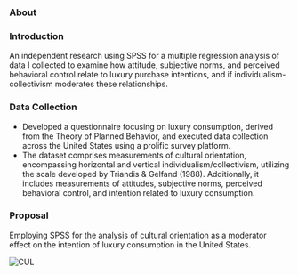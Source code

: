 ### About

### Introduction
An independent research using SPSS for a multiple regression analysis of data I collected to examine how attitude, subjective norms, and perceived behavioral control relate to luxury purchase intentions, and if individualism-collectivism moderates these relationships.

### Data Collection
- Developed a questionnaire focusing on luxury consumption, derived from the Theory of Planned Behavior, and executed data collection across the United States using a prolific survey platform.
- The dataset comprises measurements of cultural orientation, encompassing horizontal and vertical individualism/collectivism, utilizing the scale developed by Triandis & Gelfand (1988). Additionally, it includes measurements of attitudes, subjective norms, perceived behavioral control, and intention related to luxury consumption.
  
### Proposal
Employing SPSS for the analysis of cultural orientation as a moderator effect on the intention of luxury consumption in the United States.

![CUL](https://github.com/Miamac1506/The-Role-of-Cultural-Orientation-in-Luxury-Consumption-Intentions/assets/145936074/e24356dd-b9d7-440b-891e-6bf162f28d08)
